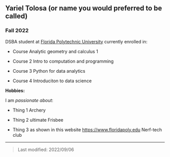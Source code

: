 ## Yariel Tolosa (or name you would preferred to be called)

### Fall 2022

DSBA student at [Florida Polytechnic University](https://www.floridapoly.edu) currently enrolled in: 

- Course Analytic geometry and calculus 1

- Course 2 Intro to computation and programming 

- Course 3  Python for data analytics 

- Course 4 Introduciton to data science

**Hobbies:**

I am _passionate about_: 

- Thing 1 Archery 

- Thing 2 ultimate Frisbee

- Thing 3 as shown in this website <https://www.floridapoly.edu>
 Nerf-tech club
***

> Last modified: 2022/09/06
